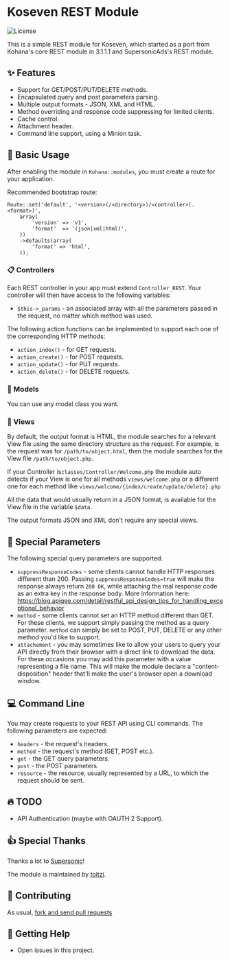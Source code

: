# Koseven REST Module
![License](https://img.shields.io/badge/license-BSD--3--Clause-green.svg)

This is a simple REST module for Koseven, which started as a port 
from Kohana's core REST module in 3.1.1.1 and SupersonicAds's REST module.

## :sparkles: Features

* Support for GET/POST/PUT/DELETE methods.
* Encapsulated query and post parameters parsing.
* Multiple output formats - JSON, XML and HTML.
* Method overriding and response code suppressing for limited clients.
* Cache control.
* Attachment header.
* Command line support, using a Minion task.

## :page_facing_up: Basic Usage

After enabling the module in `Kohana::modules`, you must create a route for your application.

Recommended bootstrap route:

	Route::set('default', '<version>(/<directory>)/<controller>(.<format>)',
		array(
			'version' => 'v1',
			'format'  => '(json|xml|html)',
		))
		->defaults(array(
			'format' => 'html',
		));
		
### :clipboard: Controllers

Each REST controller in your app must extend `Controller_REST`. Your controller will then have access to the following variables:

* `$this->_params` - an associated array with all the parameters passed in the request, no matter which method was used.

The following action functions can be implemented to support each one of the corresponding HTTP methods:

* `action_index()` - for GET requests.
* `action_create()` - for POST requests.
* `action_update()` - for PUT requests.
* `action_delete()` - for DELETE requests.

### :memo: Models

You can use any model class you want.

### :newspaper: Views

By default, the output format is HTML, the module searches for a relevant 
View file using the same directory structure as the request. For example, 
is the request was for `/path/to/object.html`, then the module searches for the 
View file `/path/to/object.php`.

If your Controller is`classes/Controller/Welcome.php`
the module auto detects if your View is one for all methods `views/welcome.php` or
a different one for each method like `views/welcome/{index/create/update/delete}.php`

All the data that would usually return in a JSON format, is available for the View file in the variable `$data`.

The output formats JSON and XML don't require any special views.

## :paperclip: Special Parameters

The following special query parameters are supported:

* `suppressResponseCodes` - some clients cannot handle HTTP responses different than 200. Passing `suppressResponseCodes=true` will make the response always return `200 OK`, while attaching the real response code as an extra key in the response body. More information here: <https://blog.apigee.com/detail/restful_api_design_tips_for_handling_exceptional_behavior>
* `method` - some clients cannot set an HTTP method different than GET. For these clients, we support simply passing the method as a query parameter. `method` can simply be set to POST, PUT, DELETE or any other method you'd like to support.
* `attachement` - you may sometimes like to allow your users to query your API directly from their browser with a direct link to download the data. For these occasions you may add this parameter with a value representing a file name. This will make the module declare a "content-disposition" header that'll make the user's browser open a download window.

## :computer: Command Line

You may create requests to your REST API using CLI commands. The following parameters are expected:

* `headers` - the request's headers.
* `method` - the request's method (GET, POST etc.).
* `get` - the GET query parameters.
* `post` - the POST parameters.
* `resource` - the resource, usually represented by a URL, to which the request should be sent.

## :fire: TODO


* API Authentication (maybe with OAUTH 2 Support).

## :thumbsup: Special Thanks

Thanks a lot to [Supersonic](http://www.supersonic.com)!

The module is maintained by [toitzi](https://github.com/toitzi).

## :clap: Contributing

As usual, [fork and send pull requests](https://help.github.com/articles/fork-a-repo)

## :beginner: Getting Help

* Open issues in this project.
